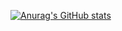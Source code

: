 [![Anurag's GitHub stats](https://github-readme-stats.vercel.app/api?username=Zoon20X)](https://github.com/anuraghazra/github-readme-stats)

